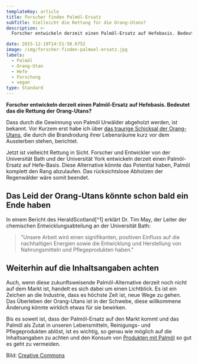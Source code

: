 ```yaml
---
templateKey: article
title: Forscher finden Palmöl-Ersatz
subTitle: Vielleicht die Rettung für die Orang-Utans?
description: >-
  Forscher entwickeln derzeit einen Palmöl-Ersatz auf Hefebasis. Bedeutet das die Rettung der Orang-Utans?

date: 2015-12-10T14:51:50.675Z
image: /img/forscher-finden-palmoel-ersatz.jpg
labels:
  - Palmöl
  - Orang-Utan
  - Hefe
  - Forschung
  - vegan
type: Standard
---
```


**Forscher entwickeln derzeit einen Palmöl-Ersatz auf Hefebasis. Bedeutet das die Rettung der Orang-Utans?**

Dass durch die Gewinnung von Palmöl Urwälder abgeholzt werden, ist bekannt. Vor Kurzem erst habe ich über [das traurige Schicksal der Orang-Utans](2020/04/feuer-im-regenwald), die durch die Brandrodung ihrer Lebensräume kurz vor dem Aussterben stehen, berichtet.

Jetzt ist vielleicht Rettung in Sicht. Forscher und Entwickler von der Universität Bath und der Universität York entwickeln derzeit einen Palmöl-Ersatz auf Hefe-Basis. Diese Alternative könnte das Potential haben, Palmöl komplett den Rang abzulaufen. Das rücksichtslose Abholzen der Regenwälder wäre somit beendet.

## Das Leid der Orang-Utans könnte schon bald ein Ende haben

In einem Bericht des HeraldScotland\[^1] erklärt Dr. Tim May, der Leiter der chemischen Entwicklungsabteilung an der Universität Bath:

> "Unsere Arbeit wird einen signifikanten, positiven Einfluss auf die nachhaltigen Energien sowie die Entwicklung und Herstellung von Nahrungsmitteln und Pflegeprodukten haben."

## Weiterhin auf die Inhaltsangaben achten

Auch, wenn diese zukunftsweisende Palmöl-Alternative derzeit noch nicht auf dem Markt ist, handelt es sich dabei um einen Lichtblick. Es ist ein Zeichen an die Industrie, dass es höchste Zeit ist, neue Wege zu gehen. Das Überleben der Orang-Utans ist in der Schwebe, diese willkommene Änderung könnte wirklich etwas für sie bewirken.

Bis es soweit ist, dass der Palmöl-Ersatz auf den Markt kommt und das Palmöl als Zutat in unseren Lebensmitteln, Reinigungs- und Pflegeprodukten ablöst, ist es wichtig, so genau wie möglich auf die Inhaltsangaben zu achten und den Konsum von [Produkten mit Palmöl](https://cardamonchai.com/2015/05/palmoel/) so gut es geht zu vermeiden.

[^1]: [Bericht im Herald Scotland](http://www.heraldscotland.com/news/14127733.Scientists_look_to_create_yeast_based_alternative_to_palm_oil/)

Bild: [Creative Commons](https://commons.wikimedia.org/wiki/File:Yeast_agar_plate-01.jpg)
